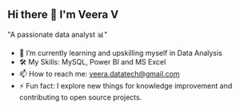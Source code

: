 
## Hi there 👋 I'm Veera V
"A passionate data analyst 📊"

- 🌱 I’m currently learning and upskilling myself in Data Analysis
- 🛠️ My Skills: MySQL, Power BI and MS Excel
- 📫 How to reach me: veera.datatech@gmail.com
- ⚡ Fun fact:  I explore new things for knowledge improvement and contributing to open source projects.
